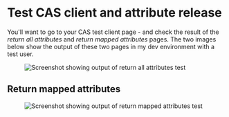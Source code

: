 # Test CAS client and attribute release

You'll want to go to your CAS test client page - and check the result of the *return all attributes* and *return mapped attributes* pages.  The two images below show the output of these two pages in my dev environment with a test user.


<figure>
  <img src="https://paulchauvet.github.io/deploying-cas/images/return-all-attributes-example.png" alt="Screenshot showing output of return all attributes test"/>
</figure>


## Return mapped attributes

<figure>
  <img src="https://paulchauvet.github.io/deploying-cas/images/return-all-attributes-example.png" alt="Screenshot showing output of return mapped attributes test"/>
</figure>